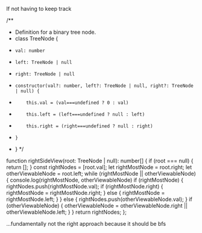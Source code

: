 If not having to keep track

/**
 * Definition for a binary tree node.
 * class TreeNode {
 *     val: number
 *     left: TreeNode | null
 *     right: TreeNode | null
 *     constructor(val?: number, left?: TreeNode | null, right?: TreeNode | null) {
 *         this.val = (val===undefined ? 0 : val)
 *         this.left = (left===undefined ? null : left)
 *         this.right = (right===undefined ? null : right)
 *     }
 * }
 */

function rightSideView(root: TreeNode | null): number[] {
    if (root === null) {
        return [];
    }
    const rightNodes = [root.val];
    let rightMostNode = root.right;
    let otherViewableNode = root.left;
    while (rightMostNode || otherViewableNode) {
        console.log(rightMostNode, otherViewableNode)
        if (rightMostNode) {
            rightNodes.push(rightMostNode.val);
            if (rightMostNode.right) {
                rightMostNode = rightMostNode.right;
            } else {
                rightMostNode = rightMostNode.left;
            }
        } else {
            rightNodes.push(otherViewableNode.val);
        }
        if (otherViewableNode) {
            otherViewableNode = otherViewableNode.right || otherViewableNode.left;
        }
    }
    return rightNodes;
};

...fundamentally not the right approach because it should be bfs
